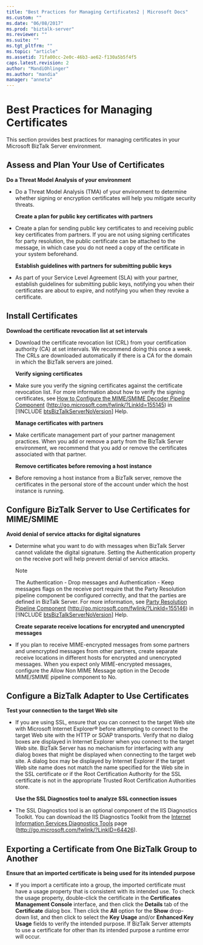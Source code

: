 ```yaml
---
title: "Best Practices for Managing Certificates2 | Microsoft Docs"
ms.custom: ""
ms.date: "06/08/2017"
ms.prod: "biztalk-server"
ms.reviewer: ""
ms.suite: ""
ms.tgt_pltfrm: ""
ms.topic: "article"
ms.assetid: 71fa00cc-2e0c-46b3-ae62-f130a5b5f4f5
caps.latest.revision: 2
author: "MandiOhlinger"
ms.author: "mandia"
manager: "anneta"
---
```

# Best Practices for Managing Certificates
This section provides best practices for managing certificates in your Microsoft BizTalk Server environment.  
  
## Assess and Plan Your Use of Certificates  
 **Do a Threat Model Analysis of your environment**  
  
- Do a Threat Model Analysis (TMA) of your environment to determine whether signing or encryption certificates will help you mitigate security threats.  
  
  **Create a plan for public key certificates with partners**  
  
- Create a plan for sending public key certificates to and receiving public key certificates from partners. If you are not using signing certificates for party resolution, the public certificate can be attached to the message, in which case you do not need a copy of the certificate in your system beforehand.  
  
  **Establish guidelines with partners for submitting public keys**  
  
- As part of your Service Level Agreement (SLA) with your partner, establish guidelines for submitting public keys, notifying you when their certificates are about to expire, and notifying you when they revoke a certificate.  
  
## Install Certificates  
 **Download the certificate revocation list at set intervals**  
  
- Download the certificate revocation list (CRL) from your certification authority (CA) at set intervals. We recommend doing this once a week. The CRLs are downloaded automatically if there is a CA for the domain in which the BizTalk servers are joined.  
  
  **Verify signing certificates**  
  
- Make sure you verify the signing certificates against the certificate revocation list. For more information about how to verify the signing certificates, see [How to Configure the MIME/SMIME Decoder Pipeline Component](http://go.microsoft.com/fwlink/?LinkId=155145) (<http://go.microsoft.com/fwlink/?LinkId=155145>) in [!INCLUDE [btsBizTalkServerNoVersion](../includes/btsbiztalkservernoversion-md.md)] Help.  
  
  **Manage certificates with partners**  
  
- Make certificate management part of your partner management practices. When you add or remove a party from the BizTalk Server environment, we recommend that you add or remove the certificates associated with that partner.  
  
  **Remove certificates before removing a host instance**  
  
- Before removing a host instance from a BizTalk server, remove the certificates in the personal store of the account under which the host instance is running.  
  
## Configure BizTalk Server to Use Certificates for MIME/SMIME  
 **Avoid denial of service attacks for digital signatures**  
  
- Determine what you want to do with messages when BizTalk Server cannot validate the digital signature. Setting the Authentication property on the receive port will help prevent denial of service attacks.  
  
  > [!NOTE]
  >  The Authentication - Drop messages and Authentication - Keep messages flags on the receive port require that the Party Resolution pipeline component be configured correctly, and that the parties are defined in BizTalk Server. For more information, see [Party Resolution Pipeline Component](http://go.microsoft.com/fwlink/?LinkId=155146) (<http://go.microsoft.com/fwlink/?LinkId=155146>) in [!INCLUDE [btsBizTalkServerNoVersion](../includes/btsbiztalkservernoversion-md.md)] Help.  
  
  **Create separate receive locations for encrypted and unencrypted messages**  
  
- If you plan to receive MIME-encrypted messages from some partners and unencrypted messages from other partners, create separate receive locations in different hosts for encrypted and unencrypted messages. When you expect only MIME-encrypted messages, configure the Allow Non MIME Message option in the Decode MIME/SMIME pipeline component to No.  
  
## Configure a BizTalk Adapter to Use Certificates  
 **Test your connection to the target Web site**  
  
- If you are using SSL, ensure that you can connect to the target Web site with Microsoft Internet Explorer® before attempting to connect to the target Web site with the HTTP or SOAP transports. Verify that no dialog boxes are displayed in Internet Explorer when you connect to the target Web site. BizTalk Server has no mechanism for interfacing with any dialog boxes that might be displayed when connecting to the target web site. A dialog box may be displayed by Internet Explorer if the target Web site name does not match the name specified for the Web site in the SSL certificate or if the Root Certification Authority for the SSL certificate is not in the appropriate Trusted Root Certification Authorities store.  
  
  **Use the SSL Diagnostics tool to analyze SSL connection issues**  
  
- The SSL Diagnostics tool is an optional component of the IIS Diagnostics Toolkit. You can download the IIS Diagnostics Toolkit from the [Internet Information Services Diagnostics Tools](http://go.microsoft.com/fwlink/?LinkID=64426) page (http://go.microsoft.com/fwlink/?LinkID=64426).  
  
## Exporting a Certificate from One BizTalk Group to Another  
 **Ensure that an imported certificate is being used for its intended purpose**  
  
-   If you import a certificate into a group, the imported certificate must have a usage property that is consistent with its intended use. To check the usage property, double-click the certificate in the **Certificates Management Console** interface, and then click the **Details** tab of the **Certificate** dialog box. Then click the **All** option for the **Show** drop-down list, and then click to select the **Key Usage** and/or **Enhanced Key Usage** fields to verify the intended purpose. If BizTalk Server attempts to use a certificate for other than its intended purpose a runtime error will occur.